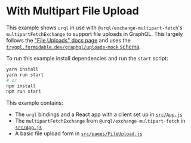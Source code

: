 # With Multipart File Upload

This example shows `urql` in use with `@urql/exchange-multipart-fetch`'s `multipartFetchExchange`
to support file uploads in GraphQL. This largely follows the ["File Uploads" docs
page](https://formidable.com/open-source/urql/docs/advanced/persistence-and-uploads/)
and uses the [`trygql.formidable.dev/graphql/uploads-mock` schema](https://github.com/FormidableLabs/trygql).

To run this example install dependencies and run the `start` script:

```sh
yarn install
yarn run start
# or
npm install
npm run start
```

This example contains:

- The `urql` bindings and a React app with a client set up in [`src/App.js`](src/App.js)
- The `multipartFetchExchange` from `@urql/exchange-multipart-fetch` in [`src/App.js`](src/App.js)
- A basic file upload form in [`src/pages/FileUpload.js`](src/pages/FileUpload.js)
